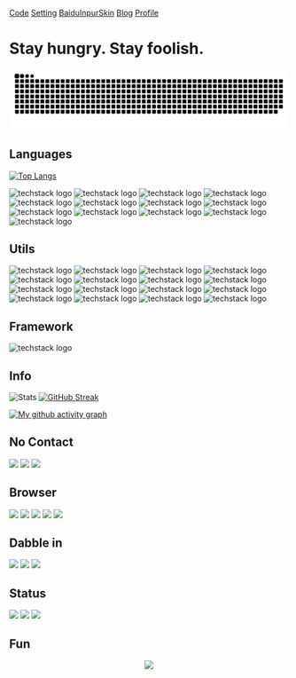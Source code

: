 [Code](https://github.com/MC-1One/Code) [Setting](https://github.com/MC-1One/Settings) [BaiduInpurSkin](https://github.com/MC-1One/BaiduInputSkinEditing) [Blog](https://github.com/MC-1One/MC-1One.github.io) [Profile](https://github.com/MC-1One/MC-1One)

# Stay hungry. Stay foolish.

<!-- 贪吃蛇研究成功-->
![snake animation](https://github.com/MC-1One/MC-1One/blob/main/assets/github-contribution-grid-snake.svg)


## Languages

<!-- ![Top Languages](https://github-readme-stats.vercel.app/api/top-langs/?username=MC-1One&layout=compact&theme=tokyonight&count_private=true)-->

[![Top Langs](https://github-readme-stats.vercel.app/api/top-langs/?username=MC-1One&layout=compact&count_private=true&theme=tokyonight)](https://github.com/anuraghazra/github-readme-stats)

![techstack logo](https://readme-components.vercel.app/api?component=logo&logo=java&fill=linear-gradient%2862deg%2C%20%238EC5FC%200%25%2C%20%23E0C3FC%20100%25%29%3B%0A)
![techstack logo](https://readme-components.vercel.app/api?component=logo&logo=python&fill=linear-gradient%2862deg%2C%20%238EC5FC%200%25%2C%20%23E0C3FC%20100%25%29%3B%0A)
![techstack logo](https://readme-components.vercel.app/api?component=logo&logo=lua&fill=linear-gradient%2862deg%2C%20%238EC5FC%200%25%2C%20%23E0C3FC%20100%25%29%3B%0A)
![techstack logo](https://readme-components.vercel.app/api?component=logo&logo=c&fill=linear-gradient%2862deg%2C%20%238EC5FC%200%25%2C%20%23E0C3FC%20100%25%29%3B%0A)
![techstack logo](https://readme-components.vercel.app/api?component=logo&logo=jquery&fill=linear-gradient%2862deg%2C%20%238EC5FC%200%25%2C%20%23E0C3FC%20100%25%29%3B%0A)
![techstack logo](https://readme-components.vercel.app/api?component=logo&logo=csharp&fill=linear-gradient%2862deg%2C%20%238EC5FC%200%25%2C%20%23E0C3FC%20100%25%29%3B%0A)
![techstack logo](https://readme-components.vercel.app/api?component=logo&logo=cplusplus&fill=linear-gradient%2862deg%2C%20%238EC5FC%200%25%2C%20%23E0C3FC%20100%25%29%3B%0A)
![techstack logo](https://readme-components.vercel.app/api?component=logo&logo=javascript&fill=linear-gradient%2862deg%2C%20%238EC5FC%200%25%2C%20%23E0C3FC%20100%25%29%3B%0A)
![techstack logo](https://readme-components.vercel.app/api?component=logo&logo=json&fill=linear-gradient%2862deg%2C%20%238EC5FC%200%25%2C%20%23E0C3FC%20100%25%29%3B%0A)
![techstack logo](https://readme-components.vercel.app/api?component=logo&logo=RegularExpression&fill=linear-gradient%2862deg%2C%20%238EC5FC%200%25%2C%20%23E0C3FC%20100%25%29%3B%0A)
![techstack logo](https://readme-components.vercel.app/api?component=logo&logo=mysql&fill=linear-gradient%2862deg%2C%20%238EC5FC%200%25%2C%20%23E0C3FC%20100%25%29%3B%0A)
![techstack logo](https://readme-components.vercel.app/api?component=logo&logo=git&fill=linear-gradient%2862deg%2C%20%238EC5FC%200%25%2C%20%23E0C3FC%20100%25%29%3B%0A)
![techstack logo](https://readme-components.vercel.app/api?component=logo&logo=markdown&fill=linear-gradient%2862deg%2C%20%238EC5FC%200%25%2C%20%23E0C3FC%20100%25%29%3B%0A)


## Utils
![techstack logo](https://readme-components.vercel.app/api?component=logo&logo=visualstudio&fill=linear-gradient%2862deg%2C%20%238EC5FC%200%25%2C%20%23E0C3FC%20100%25%29%3B%0A)
![techstack logo](https://readme-components.vercel.app/api?component=logo&logo=VisualStudioCode&fill=linear-gradient%2862deg%2C%20%238EC5FC%200%25%2C%20%23E0C3FC%20100%25%29%3B%0A)
![techstack logo](https://readme-components.vercel.app/api?component=logo&logo=adobe&fill=linear-gradient%2862deg%2C%20%238EC5FC%200%25%2C%20%23E0C3FC%20100%25%29%3B%0A)
![techstack logo](https://readme-components.vercel.app/api?component=logo&logo=jupyter&fill=linear-gradient%2862deg%2C%20%238EC5FC%200%25%2C%20%23E0C3FC%20100%25%29%3B%0A)
![techstack logo](https://readme-components.vercel.app/api?component=logo&logo=pycharm&fill=linear-gradient%2862deg%2C%20%238EC5FC%200%25%2C%20%23E0C3FC%20100%25%29%3B%0A)
![techstack logo](https://readme-components.vercel.app/api?component=logo&logo=intellijidea&fill=linear-gradient%2862deg%2C%20%238EC5FC%200%25%2C%20%23E0C3FC%20100%25%29%3B%0A)
![techstack logo](https://readme-components.vercel.app/api?component=logo&logo=notepad+&fill=linear-gradient%2862deg%2C%20%238EC5FC%200%25%2C%20%23E0C3FC%20100%25%29%3B%0A)
![techstack logo](https://readme-components.vercel.app/api?component=logo&logo=ticktick+&fill=linear-gradient%2862deg%2C%20%238EC5FC%200%25%2C%20%23E0C3FC%20100%25%29%3B%0A)
![techstack logo](https://readme-components.vercel.app/api?component=logo&logo=ditto+&fill=linear-gradient%2862deg%2C%20%238EC5FC%200%25%2C%20%23E0C3FC%20100%25%29%3B%0A)
![techstack logo](https://readme-components.vercel.app/api?component=logo&logo=microsoftword&fill=linear-gradient%2862deg%2C%20%238EC5FC%200%25%2C%20%23E0C3FC%20100%25%29%3B%0A)
![techstack logo](https://readme-components.vercel.app/api?component=logo&logo=microsoftpowerpoint&fill=linear-gradient%2862deg%2C%20%238EC5FC%200%25%2C%20%23E0C3FC%20100%25%29%3B%0A)
![techstack logo](https://readme-components.vercel.app/api?component=logo&logo=microsoftonenote&fill=linear-gradient%2862deg%2C%20%238EC5FC%200%25%2C%20%23E0C3FC%20100%25%29%3B%0A)
![techstack logo](https://readme-components.vercel.app/api?component=logo&logo=win11&fill=linear-gradient%2862deg%2C%20%238EC5FC%200%25%2C%20%23E0C3FC%20100%25%29%3B%0A)
![techstack logo](https://readme-components.vercel.app/api?component=logo&logo=sublimetext&fill=linear-gradient%2862deg%2C%20%238EC5FC%200%25%2C%20%23E0C3FC%20100%25%29%3B%0A)
![techstack logo](https://readme-components.vercel.app/api?component=logo&logo=linux&fill=linear-gradient%2862deg%2C%20%238EC5FC%200%25%2C%20%23E0C3FC%20100%25%29%3B%0A)
![techstack logo](https://readme-components.vercel.app/api?component=logo&logo=ubuntu&fill=linear-gradient%2862deg%2C%20%238EC5FC%200%25%2C%20%23E0C3FC%20100%25%29%3B%0A)


## Framework
![techstack logo](https://readme-components.vercel.app/api?component=logo&logo=hexo&fill=linear-gradient%2862deg%2C%20%238EC5FC%200%25%2C%20%23E0C3FC%20100%25%29%3B%0A)


<!-- ![](https://img.shields.io/badge/-java-orange?style=for-the-badge)
![](https://img.shields.io/badge/-Javascript-orange?style=for-the-badge)
![](https://img.shields.io/badge/-lua-orange?style=for-the-badge)
![](https://img.shields.io/badge/python-orange?style=for-the-badge) -->

## Info

![Stats](https://github-readme-stats.vercel.app/api?username=MC-1One&count_private=true&show_icons=true&theme=radical&hide_border=true)
[![GitHub Streak](https://streak-stats.demolab.com?user=MC-1One&theme=codestackr&hide_border=true)](https://git.io/streak-stats)

[![My github activity graph](https://github-readme-activity-graph.cyclic.app/graph?username=MC-1One&theme=github-compact&hide_border=true)](https://github.com/MC-1One/github-readme-activity-graph)

## No Contact

![](https://img.shields.io/badge/WeChat-07C160?style=for-the-badge&logo=wechat&logoColor=white)
![](https://img.shields.io/badge/Telegram-2CA5E0?style=for-the-badge&logo=telegram&logoColor=white)
![](https://img.shields.io/badge/Gmail-D14836?style=for-the-badge&logo=gmail&logoColor=white)

## Browser

![](https://img.shields.io/badge/Microsoft_Edge-0078D7?style=for-the-badge&logo=Microsoft-edge&logoColor=white)
![](https://img.shields.io/badge/Google_chrome-4285F4?style=for-the-badge&logo=Google-chrome&logoColor=white)
![](https://img.shields.io/badge/Firefox_Browser-FF7139?style=for-the-badge&logo=Firefox-Browser&logoColor=white)
![](https://img.shields.io/badge/Vivaldi-EF3939?style=for-the-badge&logo=Vivaldi&logoColor=white)
![](https://img.shields.io/badge/Opera-FF1B2D?style=for-the-badge&logo=Opera&logoColor=white)

## Dabble in

![](https://aleen42.github.io/badges/src/photoshop.svg)
![](https://aleen42.github.io/badges/src/premiere.svg)
![](https://aleen42.github.io/badges/src/after_effects.svg)

<!-- <html>
<table style="margin-left: auto; margin-right: auto;">
<tr>
<td>
<a href="https://simpleicons.org/">
<img src="adobephotoshop" />
</a>
</td>
<td>
</td>
</table>
</html> -->

## Status
![](https://stats.justsong.cn/api/zhihu?username=kg1one)
![](https://stats.justsong.cn/api/bilibili/?id=204453593)
![](https://stats.justsong.cn/api/csdn?id=m0_63042638)

## Fun

<!-- <div align="center">
    <img height="300px" src="https://activity-graph.herokuapp.com/graph?username=MC-1One&theme=github"/>
</div> -->

<div align="center">
    <img height="300px" src="https://metrics.lecoq.io/MC-1One?template=classic&config.timezone=Asia%2FShanghai"/>
</div>
